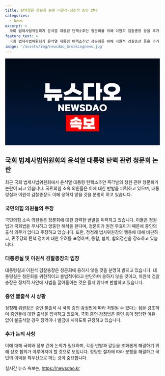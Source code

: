 ```yaml
---
title: 탄핵청원 청문회 논란 이원석·정진석 증인 반대
categories:
  - News
excerpt: >
  국회 법제사법위원회가 윤석열 대통령 탄핵소추안 청문회를 위해 이원석 검찰총장 등을 추가 증인으로 채택했다. 국민의힘 의원들은 이를 무효로 여기고 반발했으며, 대통령실과 이원석 총장도 청문회에 출석하지 않겠다고 밝혔다. 국민의힘 의원들은 청문회를 정치적인 행위로 비판하고, 정청래 법사위원장을 강하게 비난했다. 정청래 위원장은 증인 불출석시 처벌될 수 있다고 밝혀 출석을 압박하고 있다. 민주당과 야당의 갈등이 고조되고 있으며, 이에 대한 헌법재판소의 심판이 기다려진다.
feature_text: >
  국회 법제사법위원회가 윤석열 대통령 탄핵소추안 청문회를 위해 이원석 검찰총장 등을 추가 증인으로 채택했다. 국민의힘 의원들은 이를 무효로 여기고 반발했으며, 대통령실과 이원석 총장도 청문회에 출석하지 않겠다고 밝혔다. 국민의힘 의원들은 청문회를 정치적인 행위로 비판하고, 정청래 법사위원장을 강하게 비난했다. 정청래 위원장은 증인 불출석시 처벌될 수 있다고 밝혀 출석을 압박하고 있다. 민주당과 야당의 갈등이 고조되고 있으며, 이에 대한 헌법재판소의 심판이 기다려진다.
image: '/assets/img/newsdao_breakingnews.jpg'
---
```


<p><img src="/assets/img/newsdao_breakingnews.jpg" alt="pcversion 속보" /></p>

<h2>국회 법제사법위원회의 윤석열 대통령 탄핵 관련 청문회 논란</h2>

<p data-ke-size="size16">최근 국회 법제사법위원회에서 윤석열 대통령 탄핵소추안 즉각발의 청원 관련 청문회가 논란이 되고 있습니다. 국민의힘 소속 의원들은 이에 대한 반발을 피력하고 있으며, 대통령실과 이원석 검찰총장도 이에 응하지 않을 것을 분명히 하고 있습니다.</p>

<h3>국민의힘 의원들의 주장</h3>

<p data-ke-size="size16">국민의힘 소속 의원들은 청문회에 대한 강력한 반발을 피력하고 있습니다. 이들은 청원법과 국회법을 무시하고 엉뚱한 해석을 한다며, 청문회가 원천 무효이기 때문에 증인의 출석 의무가 없다고 주장하고 있습니다. 또한, 정청래 법사위원장의 행동에 대해 비판하고, 민주당의 탄핵 정치에 대한 우려를 표명하며, 통합, 협치, 합의정신을 강조하고 있습니다.</p>

<h3>대통령실 및 이원석 검찰총장의 입장</h3>

<p data-ke-size="size16">대통령실과 이원석 검찰총장은 청문회에 응하지 않을 것을 분명히 밝히고 있습니다. 대통령실은 청문회를 위헌적이고 불법적이라고 판단하며 응하지 않을 것이고, 이원석 검찰총장은 정치적 사안에 사법을 끌어들이는 것은 옳지 않다며 반발하고 있습니다.</p>

<h3>증인 불출석 시 상황</h3>

<p data-ke-size="size16">정청래 위원장은 증인 불출석 시 국회 증언·감정법에 따라 처벌될 수 있다는 점을 강조하며 증인들에 대한 출석을 압박하고 있으며, 국회 증언·감정법은 증인 등이 정당한 이유 없이 불출석할 경우 징역이나 벌금에 처하도록 규정하고 있습니다.</p>

<h3>추가 논의 사항</h3>

<p data-ke-size="size16">이에 대해 국회와 정부 간에 논의가 필요하며, 각종 반발과 갈등을 조화롭게 해결하기 위해 상호 합의가 이루어져야 할 것으로 보입니다. 정당한 절차에 따라 분쟁을 해결하고 국민의 이익을 최우선으로 하는 것이 중요합니다.</p>
실시간 뉴스 속보는, <a href="https://newsdao.kr" rel="dofollow">https://newsdao.kr</a>


